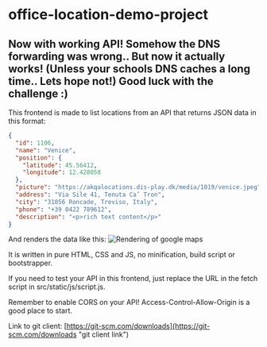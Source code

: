 # office-location-demo-project
## Now with working API! Somehow the DNS forwarding was wrong.. But now it actually works! (Unless your schools DNS caches a long time.. Lets hope not!) Good luck with the challenge :)
This frontend is made to list locations from an API that returns JSON data in this format:
```json
{
  "id": 1106,
  "name": "Venice",
  "position": {
    "latitude": 45.56412,
    "longitude": 12.428058
  },
  "picture": "https://akqalocations.dis-play.dk/media/1019/venice.jpeg",
  "address": "Via Sile 41, Tenuta Ca’ Tron",
  "city": "31056 Roncade, Treviso, Italy",
  "phone": "+39 0422 789612",
  "description": "<p>rich text content</p>"
}
```

And renders the data like this:
![Rendering of google maps](https://i.gyazo.com/4a7e0f3e2660da47b342ac6a1536f6ed.png "Rendering of google maps")

It is written in pure HTML, CSS and JS, no minification, build script or bootstrapper.

If you need to test your API in this frontend, just replace the URL in the fetch script in src/static/js/script.js.

Remember to enable CORS on your API! Access-Control-Allow-Origin is a good place to start.

Link to git client: [https://git-scm.com/downloads](https://git-scm.com/downloads "git client link")
